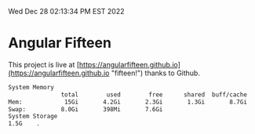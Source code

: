Wed Dec 28 02:13:34 PM EST 2022

# Angular Fifteen


This project is live at [https://angularfifteen.github.io](https://angularfifteen.github.io "fifteen!") thanks to Github.

```bash
System Memory
               total        used        free      shared  buff/cache   available
Mem:            15Gi       4.2Gi       2.3Gi       1.3Gi       8.7Gi       9.4Gi
Swap:          8.0Gi       398Mi       7.6Gi
System Storage
1.5G	.
```
```bash
